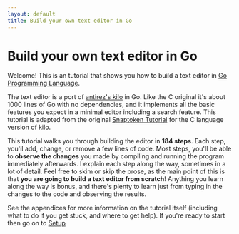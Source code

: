 ```yaml
---
layout: default
title: Build your own text editor in Go
---
```

# Build your own text editor in Go
Welcome! This is an tutorial that shows you how to build a text
editor in [Go Programming Language](https://www.golang.org).

The text editor is a port of [antirez's kilo](http://antirez.com/news/108)
in Go. Like the C original it's about 1000 lines of Go with no dependencies,
and it implements all the basic features you expect in a minimal editor
including a search feature. This tutorial is adapted from the original
[Snaptoken Tutorial](https://viewsourcecode.org/snaptoken/kilo/) for
the C language version of kilo.

This tutorial walks you through building the editor in **184 steps**. Each step,
you'll add, change, or remove a few lines of code. Most steps, you'll be able
to **observe the changes** you made by compiling and running the program
immediately afterwards. I explain each step along the way, sometimes in 
a lot of detail. Feel free to skim or skip the prose, as the main point 
of this is that **you are going to build a text editor from scratch**! 
Anything you learn along the way is bonus, and there's plenty to learn 
just from typing in the changes to the code and observing the results.

See the appendices for more information on the 
tutorial itself (including what to do if you get stuck,
and where to get help). If you're ready to start then go on to
[Setup](/setup.html)